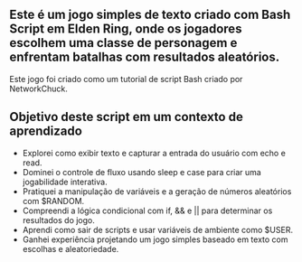 ## Este é um jogo simples de texto criado com Bash Script em Elden Ring, onde os jogadores escolhem uma classe de personagem e enfrentam batalhas com resultados aleatórios.

Este jogo foi criado como um tutorial de script Bash criado por NetworkChuck.

## Objetivo deste script em um contexto de aprendizado

- Explorei como exibir texto e capturar a entrada do usuário com echo e read.
- Dominei o controle de fluxo usando sleep e case para criar uma jogabilidade interativa.
- Pratiquei a manipulação de variáveis ​​e a geração de números aleatórios com $RANDOM.
- Compreendi a lógica condicional com if, && e || para determinar os resultados do jogo.
- Aprendi como sair de scripts e usar variáveis ​​de ambiente como $USER.
- Ganhei experiência projetando um jogo simples baseado em texto com escolhas e aleatoriedade.
